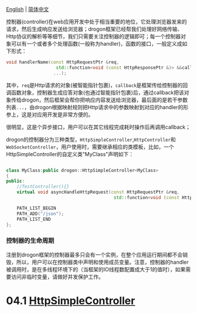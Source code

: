 [English](ENG-04-0-Controller-Introduction) | [简体中文](CHN-04-控制器-简介)

控制器(controller)在web应用开发中处于相当重要的地位，它处理浏览器发来的请求，然后生成响应发送给浏览器；drogon框架已经帮我们处理好网络传输、Http协议的解析等等细节，我们只需要关注控制器的逻辑即可；每一个控制器对象可以有一个或者多个处理函数(一般称为handler)，函数的接口，一般定义成如下形式：

```c++
void handlerName(const HttpRequestPtr &req,
                   std::function<void (const HttpResponsePtr &)> &&callback,
                  ...);
```

其中，`req`是Http请求的对象(被智能指针包裹)，`callback`是框架传给控制器的回调函数对象，控制器生成应答对象(也通过智能指针包裹)后，通过callback把该对象传给drogon，然后框架会帮你把响应内容发送给浏览器，最后面的是若干参数列表`...`，由drogon根据映射规则把Http请求中的参数映射到对应的handler的形参上，这是对应用开发是非常方便的。

很明显，这是个异步接口，用户可以在其它线程完成耗时操作后再调用callback；

drogon的控制器分为三种类型，`HttpSimpleController`,`HttpController`和`WebSocketController`，用户使用时，需要继承相应的类模板，比如，一个HttpSimpleController的自定义类"MyClass"声明如下：

```c++

class MyClass:public drogon::HttpSimpleController<MyClass>
{
public:
    //TestController(){}
    virtual void asyncHandleHttpRequest(const HttpRequestPtr &req,
                                         std::function<void (const HttpResponsePtr &)> &&callback) override;

    PATH_LIST_BEGIN
    PATH_ADD("/json");
    PATH_LIST_END
};
```

### 控制器的生命周期

注册到drogon框架的控制器最多只会有一个实例，在整个应用运行期间都不会销毁，所以，用户可以在控制器类中声明和使用成员变量。注意，控制器的handler被调用时，是在多线程环境下的（当框架的IO线程数配置成大于1的值时），如果需要访问非临时变量，请做好并发保护工作。

# 04.1 [HttpSimpleController](CHN-04-1-控制器-HttpSimpleController)
